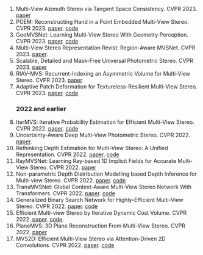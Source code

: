 1. Multi-View Azimuth Stereo via Tangent Space Consistency. CVPR 2023. [paper](https://openaccess.thecvf.com/content/CVPR2023/papers/Cao_Multi-View_Azimuth_Stereo_via_Tangent_Space_Consistency_CVPR_2023_paper.pdf)
2. POEM: Reconstructing Hand in a Point Embedded Multi-View Stereo. CVPR 2023. [paper](https://openaccess.thecvf.com/content/CVPR2023/papers/Yang_POEM_Reconstructing_Hand_in_a_Point_Embedded_Multi-View_Stereo_CVPR_2023_paper.pdf). [code](https://github.com/lixiny/POEM)
3. GeoMVSNet: Learning Multi-View Stereo With Geometry Perception. CVPR 2023. [paper](https://openaccess.thecvf.com/content/CVPR2023/papers/Zhang_GeoMVSNet_Learning_Multi-View_Stereo_With_Geometry_Perception_CVPR_2023_paper.pdf). [code](https://github.com/doubleZ0108/GeoMVSNet)
4. Multi-View Stereo Representation Revist: Region-Aware MVSNet. CVPR 2023. [paper](https://openaccess.thecvf.com/content/CVPR2023/papers/Zhang_Multi-View_Stereo_Representation_Revist_Region-Aware_MVSNet_CVPR_2023_paper.pdf).
5. Scalable, Detailed and Mask-Free Universal Photometric Stereo. CVPR 2023. [paper](https://openaccess.thecvf.com/content/CVPR2023/papers/Ikehata_Scalable_Detailed_and_Mask-Free_Universal_Photometric_Stereo_CVPR_2023_paper.pdf)
6. RIAV-MVS: Recurrent-Indexing an Asymmetric Volume for Multi-View Stereo. CVPR 2023. [paper](https://openaccess.thecvf.com/content/CVPR2023/papers/Cai_RIAV-MVS_Recurrent-Indexing_an_Asymmetric_Volume_for_Multi-View_Stereo_CVPR_2023_paper.pdf)
7. Adaptive Patch Deformation for Textureless-Resilient Multi-View Stereo. CVPR 2023. [paper](https://openaccess.thecvf.com/content/CVPR2023/papers/Wang_Adaptive_Patch_Deformation_for_Textureless-Resilient_Multi-View_Stereo_CVPR_2023_paper.pdf). [code](https://github.com/whoiszzj/APD-MVS0)
   ### 2022 and earlier
8. IterMVS: Iterative Probability Estimation for Efficient Multi-View Stereo. CVPR 2022. [paper](https://openaccess.thecvf.com/content/CVPR2022/papers/Wang_IterMVS_Iterative_Probability_Estimation_for_Efficient_Multi-View_Stereo_CVPR_2022_paper.pdf). [code](https://github.com/FangjinhuaWang/IterMVS)
9. Uncertainty-Aware Deep Multi-View Photometric Stereo. CVPR 2022. [paper](https://openaccess.thecvf.com/content/CVPR2022/papers/Kaya_Uncertainty-Aware_Deep_Multi-View_Photometric_Stereo_CVPR_2022_paper.pdf).
10. Rethinking Depth Estimation for Multi-View Stereo: A Unified Representation. CVPR 2022. [paper](https://openaccess.thecvf.com/content/CVPR2022/papers/Peng_Rethinking_Depth_Estimation_for_Multi-View_Stereo_A_Unified_Representation_CVPR_2022_paper.pdf). [code](https://github.com/prstrive/UniMVSNet)
11. RayMVSNet: Learning Ray-based 1D Implicit Fields for Accurate Multi-View Stereo. CVPR 2022. [paper](https://openaccess.thecvf.com/content/CVPR2022/papers/Xi_RayMVSNet_Learning_Ray-Based_1D_Implicit_Fields_for_Accurate_Multi-View_Stereo_CVPR_2022_paper.pdf)
12. Non-parametric Depth Distribution Modelling based Depth Inference for Multi-view Stereo. CVPR 2022. [paper](https://openaccess.thecvf.com/content/CVPR2022/papers/Yang_Non-Parametric_Depth_Distribution_Modelling_Based_Depth_Inference_for_Multi-View_Stereo_CVPR_2022_paper.pdf). [code](https://github.com/NVlabs/NP-CVP-MVSNet)
13. TransMVSNet: Global Context-Aware Multi-View Stereo Network With Transformers. CVPR 2022. [paper](https://openaccess.thecvf.com/content/CVPR2022/papers/Ding_TransMVSNet_Global_Context-Aware_Multi-View_Stereo_Network_With_Transformers_CVPR_2022_paper.pdf). [code](https://github.com/MegviiRobot/TransMVSNet)
14. Generalized Binary Search Network for Highly-Efficient Multi-View Stereo. CVPR 2022. [paper](https://openaccess.thecvf.com/content/CVPR2022/papers/Mi_Generalized_Binary_Search_Network_for_Highly-Efficient_Multi-View_Stereo_CVPR_2022_paper.pdf). [code](https://github.com/MiZhenxing/GBi-Net)
15. Efficient Multi-view Stereo by Iterative Dynamic Cost Volume. CVPR 2022. [paper](https://openaccess.thecvf.com/content/CVPR2022/papers/Wang_Efficient_Multi-View_Stereo_by_Iterative_Dynamic_Cost_Volume_CVPR_2022_paper.pdf). [code](https://github.com/bdwsq1996/Effi-MVS).
16. PlaneMVS: 3D Plane Reconstruction From Multi-View Stereo. CVPR 2022. [paper](https://openaccess.thecvf.com/content/CVPR2022/papers/Liu_PlaneMVS_3D_Plane_Reconstruction_From_Multi-View_Stereo_CVPR_2022_paper.pdf)
17. MVS2D: Efficient Multi-View Stereo via Attention-Driven 2D Convolutions. CVPR 2022. [paper](https://openaccess.thecvf.com/content/CVPR2022/papers/Yang_MVS2D_Efficient_Multi-View_Stereo_via_Attention-Driven_2D_Convolutions_CVPR_2022_paper.pdf). [code](https://github.com/zhenpeiyang/MVS2D)
